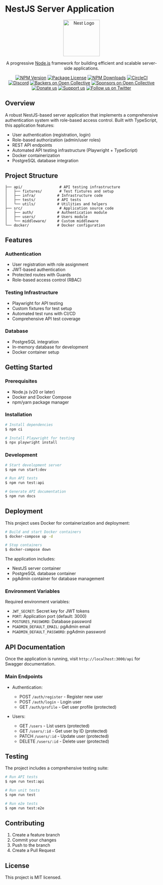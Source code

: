 # NestJS Server Application

<p align="center">
  <a href="http://nestjs.com/" target="blank"><img src="https://nestjs.com/img/logo-small.svg" width="120" alt="Nest Logo" /></a>
</p>

[circleci-image]: https://img.shields.io/circleci/build/github/nestjs/nest/master?token=abc123def456
[circleci-url]: https://circleci.com/gh/nestjs/nest

  <p align="center">A progressive <a href="http://nodejs.org" target="_blank">Node.js</a> framework for building efficient and scalable server-side applications.</p>
    <p align="center">
<a href="https://www.npmjs.com/~nestjscore" target="_blank"><img src="https://img.shields.io/npm/v/@nestjs/core.svg" alt="NPM Version" /></a>
<a href="https://www.npmjs.com/~nestjscore" target="_blank"><img src="https://img.shields.io/npm/l/@nestjs/core.svg" alt="Package License" /></a>
<a href="https://www.npmjs.com/~nestjscore" target="_blank"><img src="https://img.shields.io/npm/dm/@nestjs/common.svg" alt="NPM Downloads" /></a>
<a href="https://circleci.com/gh/nestjs/nest" target="_blank"><img src="https://img.shields.io/circleci/build/github/nestjs/nest/master" alt="CircleCI" /></a>
<a href="https://discord.gg/G7Qnnhy" target="_blank"><img src="https://img.shields.io/badge/discord-online-brightgreen.svg" alt="Discord"/></a>
<a href="https://opencollective.com/nest#backer" target="_blank"><img src="https://opencollective.com/nest/backers/badge.svg" alt="Backers on Open Collective" /></a>
<a href="https://opencollective.com/nest#sponsor" target="_blank"><img src="https://opencollective.com/nest/sponsors/badge.svg" alt="Sponsors on Open Collective" /></a>
  <a href="https://paypal.me/kamilmysliwiec" target="_blank"><img src="https://img.shields.io/badge/Donate-PayPal-ff3f59.svg" alt="Donate us"/></a>
    <a href="https://opencollective.com/nest#sponsor"  target="_blank"><img src="https://img.shields.io/badge/Support%20us-Open%20Collective-41B883.svg" alt="Support us"></a>
  <a href="https://twitter.com/nestframework" target="_blank"><img src="https://img.shields.io/twitter/follow/nestframework.svg?style=social&label=Follow" alt="Follow us on Twitter"></a>
</p>
  <!--[![Backers on Open Collective](https://opencollective.com/nest/backers/badge.svg)](https://opencollective.com/nest#backer)
  [![Sponsors on Open Collective](https://opencollective.com/nest/sponsors/badge.svg)](https://opencollective.com/nest#sponsor)-->


## Overview

A robust NestJS-based server application that implements a comprehensive authentication system with role-based access control. Built with TypeScript, this application features:

- User authentication (registration, login)
- Role-based authorization (admin/user roles)
- REST API endpoints
- Automated API testing infrastructure (Playwright + TypeScript)
- Docker containerization
- PostgreSQL database integration

## Project Structure

```
├── api/                 # API testing infrastructure
│   ├── fixtures/        # Test fixtures and setup
│   ├── infra/          # Infrastructure code
│   ├── tests/          # API tests
│   └── utils/          # Utilities and helpers
├── src/                 # Application source code
│   ├── auth/           # Authentication module
│   ├── users/          # Users module
│   └── middleware/     # Custom middleware
└── docker/             # Docker configuration
```

## Features

### Authentication
- User registration with role assignment
- JWT-based authentication
- Protected routes with Guards
- Role-based access control (RBAC)

### Testing Infrastructure
- Playwright for API testing
- Custom fixtures for test setup
- Automated test runs with CI/CD
- Comprehensive API test coverage

### Database
- PostgreSQL integration
- In-memory database for development
- Docker container setup

## Getting Started

### Prerequisites
- Node.js (v20 or later)
- Docker and Docker Compose
- npm/yarn package manager

### Installation

```bash
# Install dependencies
$ npm ci

# Install Playwright for testing
$ npx playwright install
```

### Development

```bash
# Start development server
$ npm run start:dev

# Run API tests
$ npm run test:api

# Generate API documentation
$ npm run docs
```

## Deployment

This project uses Docker for containerization and deployment:

```bash
# Build and start Docker containers
$ docker-compose up -d

# Stop containers
$ docker-compose down
```

The application includes:
- NestJS server container
- PostgreSQL database container
- pgAdmin container for database management

### Environment Variables

Required environment variables:
- `JWT_SECRET`: Secret key for JWT tokens
- `PORT`: Application port (default: 3000)
- `POSTGRES_PASSWORD`: Database password
- `PGADMIN_DEFAULT_EMAIL`: pgAdmin email
- `PGADMIN_DEFAULT_PASSWORD`: pgAdmin password

## API Documentation

Once the application is running, visit `http://localhost:3000/api` for Swagger documentation.

### Main Endpoints

- Authentication:
  - POST `/auth/register` - Register new user
  - POST `/auth/login` - Login user
  - GET `/auth/profile` - Get user profile (protected)

- Users:
  - GET `/users` - List users (protected)
  - GET `/users/:id` - Get user by ID (protected)
  - PATCH `/users/:id` - Update user (protected)
  - DELETE `/users/:id` - Delete user (protected)

## Testing

The project includes a comprehensive testing suite:

```bash
# Run API tests
$ npm run test:api

# Run unit tests
$ npm run test

# Run e2e tests
$ npm run test:e2e
```

## Contributing

1. Create a feature branch
2. Commit your changes
3. Push to the branch
4. Create a Pull Request

## License

This project is MIT licensed.
